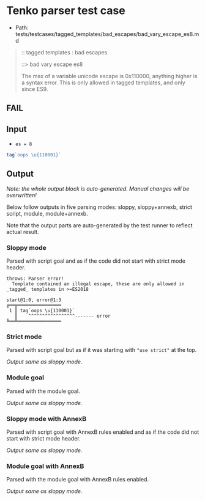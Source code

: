 # Tenko parser test case

- Path: tests/testcases/tagged_templates/bad_escapes/bad_vary_escape_es8.md

> :: tagged templates : bad escapes
>
> ::> bad vary escape es8
>
> The max of a variable unicode escape is 0x110000, anything higher is a syntax error. This is only allowed in tagged templates, and only since ES9.

## FAIL

## Input

- `es = 8`

`````js
tag`oops \u{110001}`
`````

## Output

_Note: the whole output block is auto-generated. Manual changes will be overwritten!_

Below follow outputs in five parsing modes: sloppy, sloppy+annexb, strict script, module, module+annexb.

Note that the output parts are auto-generated by the test runner to reflect actual result.

### Sloppy mode

Parsed with script goal and as if the code did not start with strict mode header.

`````
throws: Parser error!
  Template contained an illegal escape, these are only allowed in _tagged_ templates in >=ES2018

start@1:0, error@1:3
╔══╦════════════════
 1 ║ tag`oops \u{110001}`
   ║    ^^^^^^^^^^^^^^^^^------- error
╚══╩════════════════

`````

### Strict mode

Parsed with script goal but as if it was starting with `"use strict"` at the top.

_Output same as sloppy mode._

### Module goal

Parsed with the module goal.

_Output same as sloppy mode._

### Sloppy mode with AnnexB

Parsed with script goal with AnnexB rules enabled and as if the code did not start with strict mode header.

_Output same as sloppy mode._

### Module goal with AnnexB

Parsed with the module goal with AnnexB rules enabled.

_Output same as sloppy mode._
